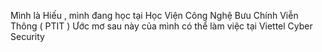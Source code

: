 Mình là Hiếu , mình đang học tại Học Viện Công Nghệ Bưu Chính Viễn Thông ( PTIT )
Ước mơ sau này của mình có thể làm việc tại Viettel Cyber Security 
